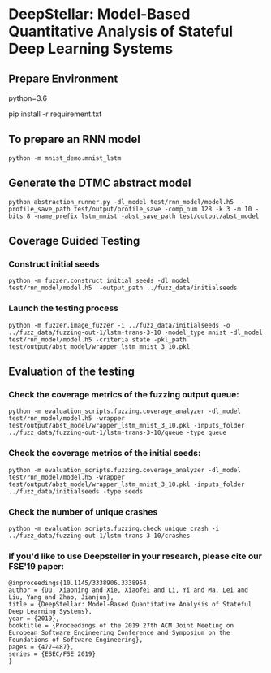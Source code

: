 # DeepStellar: Model-Based Quantitative Analysis of Stateful Deep Learning Systems

## Prepare Environment
python=3.6

pip install -r requirement.txt


## To prepare an RNN model

```shell script
python -m mnist_demo.mnist_lstm
```


## Generate the DTMC abstract model

```shell script
python abstraction_runner.py -dl_model test/rnn_model/model.h5  -profile_save_path test/output/profile_save -comp_num 128 -k 3 -m 10 -bits 8 -name_prefix lstm_mnist -abst_save_path test/output/abst_model

```


## Coverage Guided Testing

### Construct initial seeds
```shell script
python -m fuzzer.construct_initial_seeds -dl_model test/rnn_model/model.h5  -output_path ../fuzz_data/initialseeds
```

### Launch the testing process
```shell script
python -m fuzzer.image_fuzzer -i ../fuzz_data/initialseeds -o ../fuzz_data/fuzzing-out-1/lstm-trans-3-10 -model_type mnist -dl_model test/rnn_model/model.h5 -criteria state -pkl_path test/output/abst_model/wrapper_lstm_mnist_3_10.pkl
```


## Evaluation of the testing

### Check the coverage metrics of the fuzzing output queue:

```shell script
python -m evaluation_scripts.fuzzing.coverage_analyzer -dl_model test/rnn_model/model.h5 -wrapper test/output/abst_model/wrapper_lstm_mnist_3_10.pkl -inputs_folder ../fuzz_data/fuzzing-out-1/lstm-trans-3-10/queue -type queue
```

### Check the coverage metrics of the initial seeds:

```shell script
python -m evaluation_scripts.fuzzing.coverage_analyzer -dl_model test/rnn_model/model.h5 -wrapper test/output/abst_model/wrapper_lstm_mnist_3_10.pkl -inputs_folder ../fuzz_data/initialseeds -type seeds
```

### Check the number of unique crashes

```shell script
python -m evaluation_scripts.fuzzing.check_unique_crash -i ../fuzz_data/fuzzing-out-1/lstm-trans-3-10/crashes
```

### If you'd like to use Deepsteller in your research, please cite our FSE'19 paper:

```shell script
@inproceedings{10.1145/3338906.3338954,
author = {Du, Xiaoning and Xie, Xiaofei and Li, Yi and Ma, Lei and Liu, Yang and Zhao, Jianjun},
title = {DeepStellar: Model-Based Quantitative Analysis of Stateful Deep Learning Systems},
year = {2019},
booktitle = {Proceedings of the 2019 27th ACM Joint Meeting on European Software Engineering Conference and Symposium on the Foundations of Software Engineering},
pages = {477–487},
series = {ESEC/FSE 2019}
}
```

  

